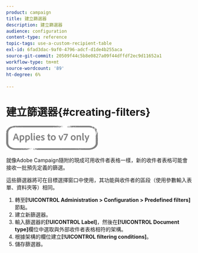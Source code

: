 ```yaml
---
product: campaign
title: 建立篩選器
description: 建立篩選器
audience: configuration
content-type: reference
topic-tags: use-a-custom-recipient-table
exl-id: 6fad3dac-9af0-4796-adcf-d1de4b255aca
source-git-commit: 20509f44c5b8e0827a09f44dffdf2ec9d11652a1
workflow-type: tm+mt
source-wordcount: '89'
ht-degree: 6%

---
```


# 建立篩選器{#creating-filters}

![](../../assets/v7-only.svg)

就像Adobe Campaign隨附的現成可用收件者表格一樣，新的收件者表格可能會接收一批預先定義的篩選。

這些篩選器將可在目標選擇窗口中使用，其功能與收件者的區段（使用參數輸入表單、資料夾等）相同。

1. 轉至&#x200B;**[!UICONTROL Administration > Configuration > Predefined filters]**&#x200B;節點。
1. 建立新篩選器。
1. 輸入篩選器的&#x200B;**[!UICONTROL Label]**，然後在&#x200B;**[!UICONTROL Document type]**&#x200B;欄位中選取與外部收件者表格相符的架構。
1. 根據架構的欄位建立&#x200B;**[!UICONTROL filtering conditions]**。
1. 儲存篩選器。
